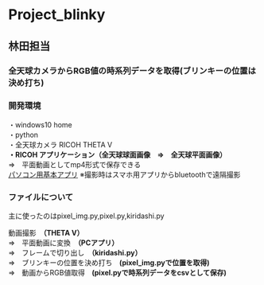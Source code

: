 # Project_blinky
## 林田担当
### 全天球カメラからRGB値の時系列データを取得(ブリンキーの位置は決め打ち)
### 開発環境
・windows10 home<br>
・python<br>
・全天球カメラ RICOH THETA V<br>
**・RICOH アプリケーション（全天球球面画像　⇒　全天球平面画像）**<br>
⇒　平面動画としてmp4形式で保存できる<br>
[パソコン用基本アプリ](https://theta360.com/ja/about/application/pc.html)
※撮影時はスマホ用アプリからbluetoothで遠隔撮影

### ファイルについて

主に使ったのはpixel_img.py,pixel.py,kiridashi.py

動画撮影　**（THETA V）**<br>
⇒　平面動画に変換　**（PCアプリ）** <br>
⇒　フレームで切り出し　**（kiridashi.py）** <br>
⇒　ブリンキーの位置を決め打ち　**(pixel_img.pyで位置を取得)** <br>
⇒　動画からRGB値取得　**(pixel.pyで時系列データをcsvとして保存)** <br>

